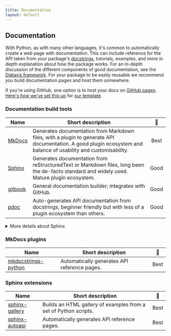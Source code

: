 ```yaml
---
title: Documentation
layout: default
---
```


## Documentation

With Python, as with many other languages, it's common to automatically
create a web page with documentation. This can include reference for the API
taken from your package's [docstrings], tutorials, examples, and more in depth
explanation about how the package works. For an in-depth discussion of the
different components of good documentation, see the
[Diátaxis framework](https://diataxis.fr/). For your package to be easily
reusable we recommend you build documentation pages and host them somewhere.

If you're using GitHub, one option is to host your docs on [GitHub pages].
[Here's how we've set this up][template-docs-dot-yaml] for [our template].

<!-- URL used above in the blurb-->

[docstrings]: https://peps.python.org/pep-0257/#what-is-a-docstring
[GitHub pages]: https://docs.github.com/en/pages
[our template]: https://github.com/UCL-ARC/python-tooling?tab=readme-ov-file#using-this-template
[template-docs-dot-yaml]: https://github.com/UCL-ARC/python-tooling/blob/main/%7B%7Bcookiecutter.project_slug%7D%7D/.github/workflows/docs.yml

### Documentation build tools

| Name      | Short description                                                                                                                                               |                      🚦                      |
| --------- | --------------------------------------------------------------------------------------------------------------------------------------------------------------- | :------------------------------------------: |
| [MkDocs]  | Generates documentation from Markdown files, with a plugin to generate API documentation. A good plugin ecosystem and balance of usability and customisability. | <span class="label label-green">Best</span>  |
| [Sphinx]  | Generates documentation from reStructuredText or Markdown files, long been the de-facto standard and widely used. Mature plugin ecosystem.                      | <span class="label label-yellow">Good</span> |
| [gitbook] | General documentation builder; integrates with GitHub.                                                                                                          | <span class="label label-yellow">Good</span> |
| [pdoc]    | Auto-generates API documentation from docstrings, beginner friendly but with less of a plugin ecosystem than others.                                            | <span class="label label-yellow">Good</span> |

<details markdown="block"><summary>More details about Sphinx</summary><!-- markdownlint-disable-line MD033 -->

We marginally recommend [MkDocs] over [Sphinx] due to it's ease of use,
preference for Markdown, and more support for a variety of docstring styles.

However the [Sphinx] tool has long been the de-facto standard in the scientific
Python ecosystem. It is widely used, customisable, and well tested. If you need
a [Sphinx extension](#sphinx-extensions) that does not have an equivalent
[MkDocs plugin](https://github.com/mkdocs/catalog), or if you are part of a
community that heavily uses [Sphinx] then we recommend you use that instead.

#### See also

- Our internal discussions about which to recommend
  ([#16](https://github.com/UCL-ARC/python-tooling/issues/16) and
  [#187](https://github.com/UCL-ARC/python-tooling/issues/187)).
- [An interesting related discussion](https://github.com/encode/httpx/discussions/1220).

</details>

<!-- URLS used above -->

[MkDocs]: https://www.mkdocs.org/
[Sphinx]: https://www.sphinx-doc.org/en/master/
[gitbook]: https://www.gitbook.com/
[pdoc]: https://pdoc.dev/

### MkDocs plugins

| Name                                                          | Short description                            |                     🚦                      |
| ------------------------------------------------------------- | -------------------------------------------- | :-----------------------------------------: |
| [mkdocstrings-python](https://mkdocstrings.github.io/python/) | Automatically generates API reference pages. | <span class="label label-green">Best</span> |

### Sphinx extensions

| Name                                                                 | Short description                                                |                     🚦                      |
| -------------------------------------------------------------------- | ---------------------------------------------------------------- | :-----------------------------------------: |
| [sphinx-gallery](https://sphinx-gallery.github.io/stable/index.html) | Builds an HTML gallery of examples from a set of Python scripts. | <span class="label label-green">Best</span> |
| [sphinx-autoapi](https://sphinx-autoapi.readthedocs.io/en/stable/)   | Automatically generates API reference pages.                     | <span class="label label-green">Best</span> |
